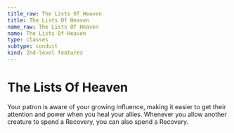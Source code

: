 ```yaml
---
title_raw: The Lists Of Heaven
title: The Lists Of Heaven
name_raw: The Lists Of Heaven
name: The Lists Of Heaven
type: classes
subtype: conduit
kind: 2nd-level features
---
```


# The Lists Of Heaven

Your patron is aware of your growing influence, making it easier to get their attention and power when you heal your allies. Whenever you allow another creature to spend a Recovery, you can also spend a Recovery.
